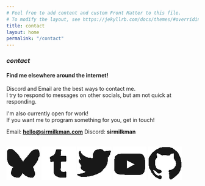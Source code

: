 ```yaml
---
# Feel free to add content and custom Front Matter to this file.
# To modify the layout, see https://jekyllrb.com/docs/themes/#overriding-theme-defaults
title: contact
layout: home
permalink: "/contact"
---
```





### *contact*




#### Find me elsewhere around the internet!


Discord and Email are the best ways to contact me.<br>
I try to respond to messages on other socials, but am not quick at responding.<br>

I'm also currently open for work! <br>
If you want me to program something for you, get in touch!<br>


Email: <b>hello@sirmilkman.com</b>
Discord: <b>sirmilkman</b><br><br>

 <a href="https://bsky.app/profile/sirmilkman.bsky.social" class="nocol "><img class="icon " src="/assets/icons/Bsky.png" /></a>
 <a href="https://sirmilkman.tumblr.com/" class="nocol "><img class="icon " src="/assets/icons/tumblr.png" /></a>
 <a href="https://x.com/sirmilkman_" class="nocol "><img class="icon " src="/assets/icons/twitter.png" /></a>
 <a href="https://www.youtube.com/@sirmilkman" class="nocol "><img class="icon " src="/assets/icons/youtube.png" /></a>
 <a href="https://github.com/SirMilkman" class="nocol "><img class="icon " src="/assets/icons/github.png" /></a>

